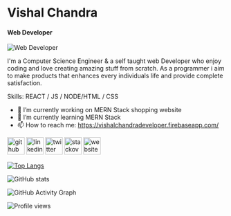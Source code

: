 <!--
**iamvishalchandra/iamvishalchandra** is a ✨ _special_ ✨ repository because its `README.md` (this file) appears on your GitHub profile.-->
# Vishal Chandra
#### Web Developer
![Web Developer](https://pbs.twimg.com/profile_banners/477657965/1448441946/600x200)

I'm a Computer Science Engineer & a self taught web Developer who enjoy coding and love creating amazing stuff from scratch. As a programmer i aim to make products that enhances every individuals life and provide complete satisfaction.

Skills: REACT / JS / NODE/HTML / CSS

- 🔭 I’m currently working on MERN Stack shopping website 
- 🌱 I’m currently learning MERN Stack 
- 📫 How to reach me: https://vishalchandradeveloper.firebaseapp.com/ 


[<img src='https://cdn.jsdelivr.net/npm/simple-icons@3.0.1/icons/github.svg' alt='github' height='40'>](https://github.com/iamvishalchandra)  [<img src='https://cdn.jsdelivr.net/npm/simple-icons@3.0.1/icons/linkedin.svg' alt='linkedin' height='40'>](https://www.linkedin.com/in/iamvishalchandra/)  [<img src='https://cdn.jsdelivr.net/npm/simple-icons@3.0.1/icons/twitter.svg' alt='twitter' height='40'>](https://twitter.com/ivishalchandra)  [<img src='https://cdn.jsdelivr.net/npm/simple-icons@3.0.1/icons/stackoverflow.svg' alt='stackoverflow' height='40'>](https://stackoverflow.com/users/15270414)  [<img src='https://cdn.jsdelivr.net/npm/simple-icons@3.0.1/icons/icloud.svg' alt='website' height='40'>](https://vishalchandradeveloper.firebaseapp.com/)  

[![Top Langs](https://github-readme-stats.vercel.app/api/top-langs/?username=iamvishalchandra)](https://github.com/anuraghazra/github-readme-stats)

![GitHub stats](https://github-readme-stats.vercel.app/api?username=iamvishalchandra&show_icons=true)  

![GitHub Activity Graph](https://activity-graph.herokuapp.com/graph?username=iamvishalchandra)  

![Profile views](https://gpvc.arturio.dev/iamvishalchandra)  
